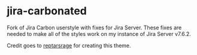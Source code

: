 # jira-carbonated
Fork of Jira Carbon userstyle with fixes for Jira Server. These fixes are needed to make all of the styles work on my instance of Jira Server v7.6.2.

Credit goes to <a href="https://userstyles.org/styles/154743" alt="repartsrage Usertyles page">reptarsrage</a> for creating this theme.
